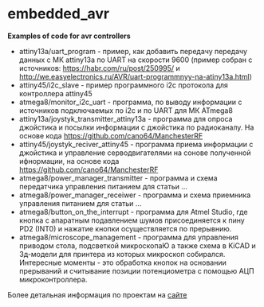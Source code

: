 # embedded_avr

**Examples of code for avr controllers**

* attiny13a/uart_program - пример, как добавить передачу передачу данных с МК attiny13a по UART на скорости 9600 (пример собран c источников: https://habr.com/ru/post/250995/ и http://we.easyelectronics.ru/AVR/uart-programmnyy-na-atiny13a.html)
* attiny45/i2c_slave - пример программного i2c протокола для контроллера attiny45
* atmega8/monitor_i2c_uart - программа, по выводу информации с источников подключаемых по i2c и по UART для МК ATmega8
* attiny13a/joystyk_transmitter_attiny13a - программа для опроса джойстика и посылки информации с джойстика по радиоканалу. На основе кода https://github.com/cano64/ManchesterRF
* attiny45/joystyk_reciver_attiny45 - программа приема информации с джойстика и управление серводвигателями на сонове полученной ифнормации, на основе кода https://github.com/cano64/ManchesterRF
* atmega8/power_manager_transmitter - программа и схема передатчика управления питанием для статьи ...
* atmega8/power_manager_receiwer - программа и схема приемника управления питанием для статьи ...
* atmega8/button_on_the_interrupt - программа для Atmel Studio, где кнопка с апаратным подавлением шумов присоединяется к пину PD2 (INT0) и нажатие кнопки осуществляется по прерывнию.
* atmega8/microscope_management - программа для управления приводом стола, подсветкой микроскопаЮ а также схема в KiCAD и 3д-модели для принтера из которых микроскоп собирался. Интересные моменты - это обработка кнопок на основании прерываний и считывание позиции потенциометра с помощью АЦП микроконтроллера.


Более детальная информация по проектам на [сайте](http://putey.net/)
